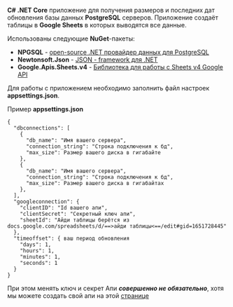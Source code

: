 **C# .NET Core** приложение для получения размеров и последних дат обновления базы данных **PostgreSQL** серверов. Приложение создаёт таблицы в **Google Sheets** в которых выводятся все данные.

Использованы следующие **NuGet**-пакеты:
- **NPGSQL** - [open-source .NET провайдер данных для PostgreSQL](https://www.npgsql.org/doc/index.html)
- **Newtonsoft.Json** - [JSON - framework для .NET](https://www.newtonsoft.com/json/help/html/Introduction.htm)
- **Google.Apis.Sheets.v4** - [Библиотека для работы с Sheets v4 Google API](https://developers.google.com/sheets/api/guides/concepts)

Для работы с приложением необходимо заполнить файл настроек **appsettings.json**.

Пример **appsettings.json**
```
{
  "dbconnections": [
    {
      "db_name": "Имя вашего сервера",
      "connection_string": "Строка подключения к бд",
      "max_size": Размер вашего диска в гигабайте
    },
    {
      "db_name": "Имя вашего сервера",
      "connection_string": "Строка подключения к бд",
      "max_size": Размер вашего диска в гигабайтах
    },
  ],
  "googleconnection": {
    "clientID": "Id вашего апи",
    "clientSecret": "Секретный ключ апи",
    "sheetId": "Айди таблицы берётся из docs.google.com/spreadsheets/d/==>айди таблицы<==/edit#gid=1651728445"
  },
  "timeoffset": { ваш период обновления
    "days": 1,
    "hours": 1,
    "minutes": 1,
    "seconds": 1
  }
}
```

При этом менять ключ и секрет Апи ***совершенно не обязательно***, хотя мы можете создать свой апи на этой [странице](https://developers.google.com/sheets/api/quickstart/dotnet) 
